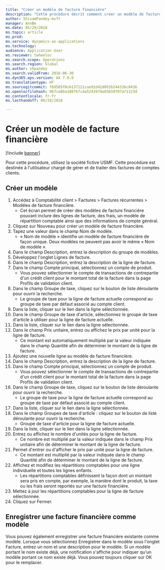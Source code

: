 ```yaml
--- 
title: "Créer un modèle de facture financière"
description: "Cette procédure décrit comment créer un modèle de facture financière."
author: ShivamPandey-msft
manager: AnnBe
ms.date: 05/29/2018
ms.topic: article
ms.prod: 
ms.service: dynamics-ax-applications
ms.technology: 
audience: Application User
ms.reviewer: twheeloc
ms.search.scope: Operations
ms.search.region: Global
ms.author: shpandey
ms.search.validFrom: 2016-06-30
ms.dyn365.ops.version: AX 7.0.0
ms.translationtype: HT
ms.sourcegitcommit: f69505f0c6137121cae92d42d052b244326c8436
ms.openlocfilehash: 9b7ce8ba180f67c4a52439f4e03b59f07a71323d
ms.contentlocale: fr-fr
ms.lasthandoff: 06/28/2018

---
```

# <a name="create-a-free-text-invoice-template"></a>Créer un modèle de facture financière

[!include [banner](../includes/banner.md)]

Pour cette procédure, utilisez la société fictive USMF. Cette procédure est destinée à l'utilisateur chargé de gérer et de traiter des factures de comptes clients.

## <a name="create-a-template"></a>Créer un modèle

1. Accédez à Comptabilité client > Factures > Factures récurrentes > Modèles de facture financière.
    * Cet écran permet de créer des modèles de facture financière pouvant inclure des lignes de facture, des frais, un modèle de répartition comptable ainsi que des informations de compte général.  
2. Cliquez sur Nouveau pour créer un modèle de facture financière.
3. Tapez une valeur dans le champ Nom de modèle.
    * « Nom de modèle » identifie un modèle de facture financière de façon unique. Deux modèles ne peuvent pas avoir le même « Nom de modèle ».  
4. Dans le champ Description, entrez la description du groupe de modèles.
5. Développez l'onglet Lignes de facture.
6. Dans le champ Description, entrez la description de la ligne de facture.
7. Dans le champ Compte principal, sélectionnez un compte de produit.
    * Vous pouvez sélectionner le compte de transactions de contrepartie d'un crédit client pour le montant total de la facture dans la page Profils de validation client.  
8. Dans le champ Groupe de taxe, cliquez sur le bouton de liste déroulante pour ouvrir la recherche.
    * Le groupe de taxe pour la ligne de facture actuelle correspond au groupe de taxe par défaut associé au compte client.  
9. Dans la liste, cliquer sur le lien dans la ligne sélectionnée.
10. Dans le champ Groupe de taxe d'article, sélectionnez le groupe de taxe d'article à utiliser pour la ligne de facture actuelle.
11. Dans la liste, cliquer sur le lien dans la ligne sélectionnée.
12. Dans le champ Prix unitaire, entrez ou affichez le prix par unité pour la ligne de facture.
    * Ce montant est automatiquement multiplié par la valeur indiquée dans le champ Quantité afin de déterminer le montant de la ligne de facture.  
13. Ajoutez une nouvelle ligne au modèle de facture financière.
14. Dans le champ Description, entrez la description de la ligne de facture.
15. Dans le champ Compte principal, sélectionnez un compte de produit.
    * Vous pouvez sélectionner le compte de transactions de contrepartie d'un crédit client pour le montant total de la facture dans la page Profils de validation client.  
16. Dans le champ Groupe de taxe, cliquez sur le bouton de liste déroulante pour ouvrir la recherche.
    * Le groupe de taxe pour la ligne de facture actuelle correspond au groupe de taxe par défaut associé au compte client.  
17. Dans la liste, cliquer sur le lien dans la ligne sélectionnée.
18. Dans le champ Groupes de taxe d'article : cliquez sur le bouton de liste déroulante pour ouvrir la recherche.
    * Groupe de taxe d'article pour la ligne de facture actuelle.  
19. Dans la liste, cliquer sur le lien dans la ligne sélectionnée.
20. Entrez ou affichez le nombre d'unités pour la ligne de facture.
    * Ce nombre est multiplié par la valeur indiquée dans le champ Prix unitaire afin de déterminer le montant de la ligne de facture.  
21. Permet d'entrer ou d'afficher le prix par unité pour la ligne de facture. 
    * Ce montant est multiplié par la valeur indiquée dans le champ Quantité afin de déterminer le montant de la ligne de facture.  
22. Affichez et modifiez les répartitions comptables pour une ligne individuelle et toutes les lignes enfants.
    * Les répartitions comptables définissent la façon dont un montant sera pris en compte, par exemple, la manière dont le produit, la taxe ou les frais seront reportés sur une facture financière.  
23. Mettez à jour les répartitions comptables pour la ligne de facture sélectionnée.
24. Cliquez sur Fermer.

## <a name="save-a-free-text-invoice-as-a-template"></a>Enregistrer une facture financière comme modèle
Vous pouvez également enregistrer une facture financière existante comme modèle. Lorsque vous sélectionnez Enregistrer dans le modèle sous l'onglet Facture, entrez un nom et une description pour le modèle. Si un modèle portant le nom existe déjà, une notification s'affiche pour indiquer qu'un modèle portant ce nom existe déjà. Vous pouvez toujours cliquer sur OK pour le remplacer. 


